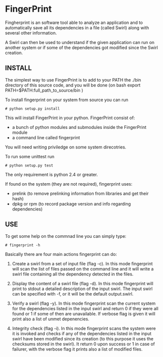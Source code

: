 
FingerPrint
===========

Fingherprint is an software tool able to analyze an application and to 
automatically save all its dependencies in a file (called Swirl) along with 
several other information.

A Swirl can then be used to understand if the given application can run on 
another system or if some of the dependencies got modified since the 
Swirl creation.




INSTALL
------

The simplest way to use FingerPrint is to add to your PATH the ./bin directory
of this source code, and you will be done (on bash export PATH=$PATH:full_path_to_source/bin )

To install fingerprint on your system from source you can run

    # python setup.py install 

This will install FingerPrint in your python. FingerPrint consist of:
 - a bunch of python modules and submodules inside the FingerPrint module
 - a command line called fingerprint

You will need writing priviledge on some system direcotries.

To run some unittest run

    # python setup.py test

The only requirement is python 2.4 or greater.

If found on the system (they are not required), fingerprint uses:
 - prelink (to remove prelinking information from libraries and get their hash)
 - dpkg or rpm (to record package version and info regarding dependencies)


USE
---

To get some help on the commnad line you can simply type:

    # fingerprint -h 

Basically there are four main actions fingerprint can do:

 1. Create a swirl from a set of input file (flag -c). In this mode
    fingerprint will scan the list of files passed on the command line
    and it will write a swirl file containing all the dependency detected 
    in the files.

 2. Display the content of a swirl file (flag -d). In this mode fingerprint 
    will print to stdout a detailed description of the input swirl. The input
    swirl can be specified with -f, or it will be the default output.swirl.

 3. Verify a swirl (flag -y). In this mode fingerprint scan the current system 
    for the dependencies listed in the input swirl and return 0 if they were 
    all found or 1 if some of then are unavailable. If verbose flag is given 
    it will print also a list of unmet depenencies.

 4. Integrity check (flag -i). In this mode fingerprint scans the system were 
    it is invoked and checks if any of the dependencies listed in the input 
    swirl have been modified since its creation (to this purpose it uses the 
    checksums stored in the swirl). It return 0 upon success or 1 in case of 
    failurer, with the verbose flag it prints also a list of modified files.



